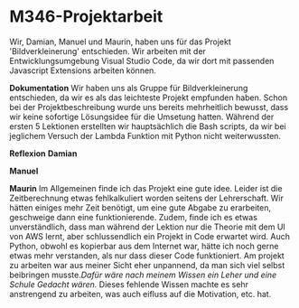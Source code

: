 # M346-Projektarbeit

Wir, Damian, Manuel und Maurin, haben uns für das Projekt 'Bildverkleinerung' entschieden. Wir arbeiten mit der Entwicklungsumgebung Visual Studio Code, da wir dort mit passenden Javascript Extensions arbeiten können.

**Dokumentation**
    Wir haben uns als Gruppe für Bildverkleinerung entschieden, da wir es als das leichteste Projekt empfunden haben. Schon bei der Projektbeschreibung wurde uns bereits mehrheitlich bewusst, dass wir keine sofortige Lösungsidee für die Umsetung hatten. Während der ersten 5 Lektionen erstellten wir hauptsächlich die Bash scripts, da wir bei jeglichem Versuch der Lambda Funktion mit Python nicht weiterwussten. 

**Reflexion**
  **Damian**
     
  **Manuel**

  **Maurin**
    Im Allgemeinen finde ich das Projekt eine gute idee. Leider ist die Zeitberechnung etwas fehlkalkuliert worden seitens der Lehrerschaft. Wir hätten einiges mehr Zeit benötigt, um eine gute Abgabe zu erarbeiten, geschweige dann eine funktionierende. Zudem, finde ich es etwas unverständlich, dass man während der Lektion nur die Theorie mit dem UI von AWS lernt, aber schlussendlich ein Projekt in Code erwartet wird. Auch Python, obwohl es kopierbar aus dem Internet war, hätte ich noch gerne etwas mehr verstanden, als nur dass dieser Code funktioniert.
    Am projekt zu arbeiten war aus meiner Sicht eher unpannend, da man sich viel selbst beibringen musste.*Dafür wäre  nach meinem Wissen ein Leher und eine Schule Gedacht wären.* Dieses fehlende Wissen machte es sehr anstrengend zu arbeiten, was auch eifluss auf die Motivation, etc. hat. 